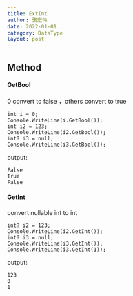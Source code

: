 ```yaml
---
title: ExtInt
author: 骆宏伟
date: 2022-01-01
category: DataType
layout: post
---
```


## Method

#### GetBool
0 convert to false ，others convert to true
```
int i = 0;
Console.WriteLine(i.GetBool());
int i2 = 123;
Console.WriteLine(i2.GetBool());
int? i3 = null;
Console.WriteLine(i3.GetBool());
```
output:
```
False
True
False
```

#### GetInt
convert nullable int to int
```
int? i2 = 123;
Console.WriteLine(i2.GetInt());
int? i3 = null;
Console.WriteLine(i3.GetInt());
Console.WriteLine(i3.GetInt(1));
```
output:
```
123
0
1
```